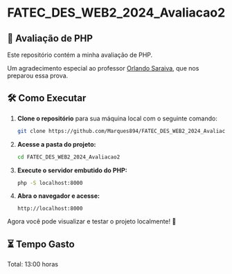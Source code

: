 # FATEC_DES_WEB2_2024_Avaliacao2

## 📌 Avaliação de PHP

Este repositório contém a minha avaliação de PHP.

Um agradecimento especial ao professor [Orlando Saraiva](https://github.com/orlandosaraivajr), que nos preparou essa prova.

## 🛠️ Como Executar

1. **Clone o repositório** para sua máquina local com o seguinte comando:
   ```bash
   git clone https://github.com/Marques894/FATEC_DES_WEB2_2024_Avaliacao2.git
   ```
2. **Acesse a pasta do projeto:**
   ```bash
   cd FATEC_DES_WEB2_2024_Avaliacao2
   ```
3. **Execute o servidor embutido do PHP:**
   ```bash
   php -S localhost:8000
   ```
4. **Abra o navegador e acesse:**
   ```
   http://localhost:8000
   ```

Agora você pode visualizar e testar o projeto localmente! 🚀

## ⏳ Tempo Gasto
Total: 13:00 horas

